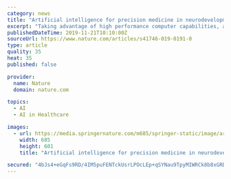 ```yaml
---
category: news
title: "Artificial intelligence for precision medicine in neurodevelopmental disorders"
excerpt: "Taking advantage of high performance computer capabilities, artificial intelligence (AI) algorithms can now achieve ... technologies (i.e., CRISPR/cas9), and antisense oligonucleotide therapy has allowed scientists to mimic cellular phenotype, and help ..."
publishedDateTime: 2019-11-21T10:10:00Z
sourceUrl: https://www.nature.com/articles/s41746-019-0191-0
type: article
quality: 35
heat: 35
published: false

provider:
  name: Nature
  domain: nature.com

topics:
  - AI
  - AI in Healthcare

images:
  - url: https://media.springernature.com/m685/springer-static/image/art%3A10.1038%2Fs41746-019-0191-0/MediaObjects/41746_2019_191_Fig1_HTML.png
    width: 685
    height: 601
    title: "Artificial intelligence for precision medicine in neurodevelopmental disorders"

secured: "4bJs4+eGqFs9RD/4IM5puFENTckUsrLPOcLEp+qSYNau9TpyMIWRCk8b8xGRD+7T6U7ZuqWzXU1Q0ZxsquWyLgoxSmEXHodHI/G9+X7G8BjOyTUJm2Sl9dvQ+rsAYuxWKC/T4nA6PXpK+XXgeU0wYTviL8awPxgWyQ+lsDnBpnADEmHsIeWM4bww/mVV45YJKhg34Hvo/qiabvfVW+x3wbB93GCAUbTexNSpd4sMJgdlg0S/Vi7g/AewAthYlOuP3LVje7Ao1scf7bN1IQ7+Ew==;ZMKsNn3sOJofjH4Li92Ehg=="
---
```


